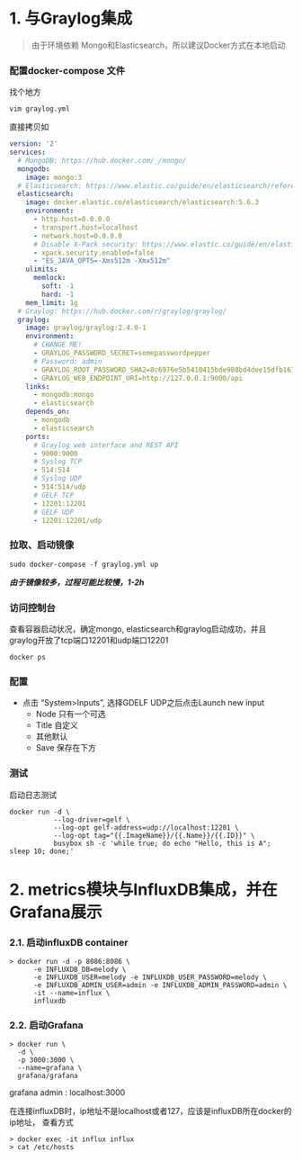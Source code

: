 
# 1. 与Graylog集成

> 由于环境依赖 Mongo和Elasticsearch，所以建议Docker方式在本地启动


### 配置docker-compose 文件

找个地方
```
vim graylog.yml
```
直接拷贝如

```yaml
version: '2'
services:
  # MongoDB: https://hub.docker.com/_/mongo/
  mongodb:
    image: mongo:3
  # Elasticsearch: https://www.elastic.co/guide/en/elasticsearch/reference/5.6/docker.html
  elasticsearch:
    image: docker.elastic.co/elasticsearch/elasticsearch:5.6.3
    environment:
      - http.host=0.0.0.0
      - transport.host=localhost
      - network.host=0.0.0.0
      # Disable X-Pack security: https://www.elastic.co/guide/en/elasticsearch/reference/5.6/security-settings.html#general-security-settings
      - xpack.security.enabled=false
      - "ES_JAVA_OPTS=-Xms512m -Xmx512m"
    ulimits:
      memlock:
        soft: -1
        hard: -1
    mem_limit: 1g
  # Graylog: https://hub.docker.com/r/graylog/graylog/
  graylog:
    image: graylog/graylog:2.4.0-1
    environment:
      # CHANGE ME!
      - GRAYLOG_PASSWORD_SECRET=somepasswordpepper
      # Password: admin
      - GRAYLOG_ROOT_PASSWORD_SHA2=8c6976e5b5410415bde908bd4dee15dfb167a9c873fc4bb8a81f6f2ab448a918
      - GRAYLOG_WEB_ENDPOINT_URI=http://127.0.0.1:9000/api
    links:
      - mongodb:mongo
      - elasticsearch
    depends_on:
      - mongodb
      - elasticsearch
    ports:
      # Graylog web interface and REST API
      - 9000:9000
      # Syslog TCP
      - 514:514
      # Syslog UDP
      - 514:514/udp
      # GELF TCP
      - 12201:12201
      # GELF UDP
      - 12201:12201/udp
```

### 拉取、启动镜像

```shell script
sudo docker-compose -f graylog.yml up
```

***由于镜像较多，过程可能比较慢，1-2h***

### 访问控制台

查看容器启动状况，确定mongo, elasticsearch和graylog启动成功，并且graylog开放了tcp端口12201和udp端口12201
```shell script
docker ps 
```

### 配置

- 点击 “System>Inputs”, 选择GDELF UDP之后点击Launch new input
    - Node 只有一个可选
    - Title 自定义
    - 其他默认
    - Save 保存在下方
    
### 测试

启动日志测试
```shell script
docker run -d \
           --log-driver=gelf \
           --log-opt gelf-address=udp://localhost:12201 \
           --log-opt tag="{{.ImageName}}/{{.Name}}/{{.ID}}" \
           busybox sh -c 'while true; do echo "Hello, this is A"; sleep 10; done;'
```


# 2. metrics模块与InfluxDB集成，并在Grafana展示

### 2.1. 启动influxDB container
```shell
> docker run -d -p 8086:8086 \
	  -e INFLUXDB_DB=melody \
	  -e INFLUXDB_USER=melody -e INFLUXDB_USER_PASSWORD=melody \
	  -e INFLUXDB_ADMIN_USER=admin -e INFLUXDB_ADMIN_PASSWORD=admin \
	  -it --name=influx \
	  influxdb
```
### 2.2. 启动Grafana
```shell
> docker run \
  -d \
  -p 3000:3000 \
  --name=grafana \
  grafana/grafana
```

grafana admin : localhost:3000

在连接influxDB时，ip地址不是localhost或者127，应该是influxDB所在docker的ip地址， 查看方式
```shell
> docker exec -it influx influx
> cat /etc/hosts
```
